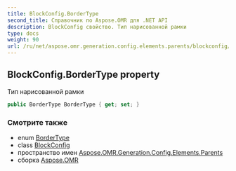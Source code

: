 ```yaml
---
title: BlockConfig.BorderType
second_title: Справочник по Aspose.OMR для .NET API
description: BlockConfig свойство. Тип нарисованной рамки
type: docs
weight: 90
url: /ru/net/aspose.omr.generation.config.elements.parents/blockconfig/bordertype/
---
```

## BlockConfig.BorderType property

Тип нарисованной рамки

```csharp
public BorderType BorderType { get; set; }
```

### Смотрите также

* enum [BorderType](../../../aspose.omr.generation.config.enums/bordertype/)
* class [BlockConfig](../)
* пространство имен [Aspose.OMR.Generation.Config.Elements.Parents](../../blockconfig/)
* сборка [Aspose.OMR](../../../)


